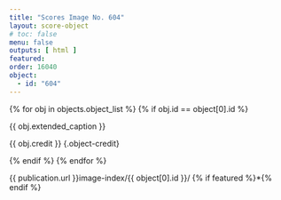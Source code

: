 ```yaml
---
title: "Scores Image No. 604"
layout: score-object
# toc: false
menu: false
outputs: [ html ]
featured: 
order: 16040
object:
  - id: "604"
---
```


{% for obj in objects.object_list %}
{% if obj.id == object[0].id %}

{{ obj.extended_caption }}

{{ obj.credit }} {.object-credit}

{% endif %}
{% endfor %}

<div class="object-credit object-url is-print-only">

{{ publication.url }}image-index/{{ object[0].id }}/ {% if featured %}*{% endif %}

</div>
